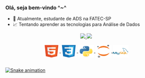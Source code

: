 ### Olá, seja bem-vindo ^~^

- 📘 Atualmente, estudante de ADS na FATEC-SP
- 📈 Tentando aprender as tecnologias para Análise de Dados

<div align="center">
  <a href="https://github.com/ZG-Aura">
  <img height="150em" src="https://github-readme-stats.vercel.app/api?username=ZG-Aura&show_icons=true&theme=aura_dark&include_all_commits=true&count_private=true"/>
  <img height="150em" src="https://github-readme-stats.vercel.app/api/top-langs/?username=ZG-Aura&layout=compact&langs_count=7&theme=aura_dark"/>
</div>
  
<div align="center" valign="top"><br>
  <img align="center" alt="HTML" height="40" width="50" src="https://raw.githubusercontent.com/devicons/devicon/master/icons/html5/html5-original.svg">
  <img align="center" alt="CSS" height="40" width="50" src="https://raw.githubusercontent.com/devicons/devicon/master/icons/css3/css3-original.svg">
  <img align="center" alt="Python" height="40" width="50" src="https://github.com/devicons/devicon/blob/master/icons/python/python-original.svg">
  <img align="center" alt="Jupyter" height="40" width="50" src="https://github.com/devicons/devicon/blob/master/icons/jupyter/jupyter-original.svg">
  <img align="center" alt="MySQL" height="40" width="50" src="https://github.com/devicons/devicon/blob/master/icons/mysql/mysql-original-wordmark.svg">
</div><br>

![Snake animation](https://github.com/ZG-Aura/ZG-Aura/blob/output/github-contribution-grid-snake.svg)
